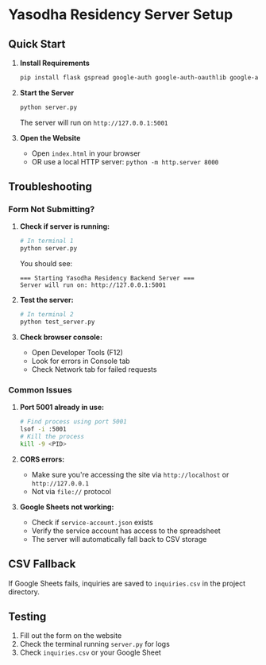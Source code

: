 # Yasodha Residency Server Setup

## Quick Start

1. **Install Requirements**
   ```bash
   pip install flask gspread google-auth google-auth-oauthlib google-auth-httplib2
   ```

2. **Start the Server**
   ```bash
   python server.py
   ```
   The server will run on `http://127.0.0.1:5001`

3. **Open the Website**
   - Open `index.html` in your browser
   - OR use a local HTTP server: `python -m http.server 8000`

## Troubleshooting

### Form Not Submitting?

1. **Check if server is running:**
   ```bash
   # In terminal 1
   python server.py
   ```
   You should see:
   ```
   === Starting Yasodha Residency Backend Server ===
   Server will run on: http://127.0.0.1:5001
   ```

2. **Test the server:**
   ```bash
   # In terminal 2
   python test_server.py
   ```

3. **Check browser console:**
   - Open Developer Tools (F12)
   - Look for errors in Console tab
   - Check Network tab for failed requests

### Common Issues

1. **Port 5001 already in use:**
   ```bash
   # Find process using port 5001
   lsof -i :5001
   # Kill the process
   kill -9 <PID>
   ```

2. **CORS errors:**
   - Make sure you're accessing the site via `http://localhost` or `http://127.0.0.1`
   - Not via `file://` protocol

3. **Google Sheets not working:**
   - Check if `service-account.json` exists
   - Verify the service account has access to the spreadsheet
   - The server will automatically fall back to CSV storage

## CSV Fallback

If Google Sheets fails, inquiries are saved to `inquiries.csv` in the project directory.

## Testing

1. Fill out the form on the website
2. Check the terminal running `server.py` for logs
3. Check `inquiries.csv` or your Google Sheet